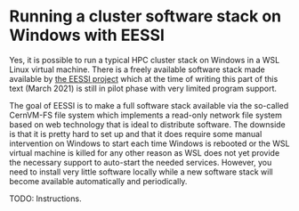 # Running a cluster software stack on Windows with EESSI

Yes, it is possible to run a typical HPC cluster stack on Windows in a
WSL Linux virtual machine. There is a freely available software stack
made available by [the EESSI project](https://www.eessi-hpc.org/) which
at the time of writing this part of this text (March 2021) is still in
pilot phase with very limited program support.

The goal of EESSI is to make a full software stack available via the
so-called CernVM-FS file system which implements a read-only network
file system based on web technology that is ideal to distribute
software. The downside is that it is pretty hard to set up and that it
does require some manual intervention on Windows to start each time
Windows is rebooted or the WSL virtual machine is killed for any other
reason as WSL does not yet provide the necessary support to auto-start
the needed services. However, you need to install very little software
locally while a new software stack will become available automatically
and periodically.

TODO: Instructions.

